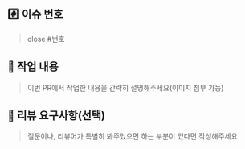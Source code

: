 ## #️⃣ 이슈 번호

> close #번호

## 📝 작업 내용

> 이번 PR에서 작업한 내용을 간략히 설명해주세요(이미지 첨부 가능)

## 💬 리뷰 요구사항(선택)

> 질문이나, 리뷰어가 특별히 봐주었으면 하는 부분이 있다면 작성해주세요

